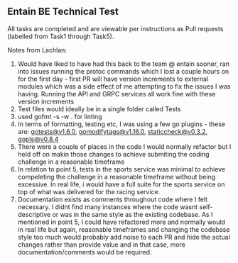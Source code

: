 ## Entain BE Technical Test

All tasks are completed and are viewable per instructions as Pull requests (labelled from Task1 through Task5). 

Notes from Lachlan:
1. Would have liked to have had this back to the team @ entain sooner, ran into issues running the protoc commands which I lost a couple hours on for the first day - first PR will have version increments to external modules which was a side effect of me attempting to fix the issues I was having. Running the API and GRPC services all work fine with these version increments
2. Test files would ideally be in a single folder called Tests
3. used gofmt -s -w . for linting
4. In terms of formatting, testing etc, I was using a few go plugins - these are: gotests@v1.6.0, gomodifytags@v1.16.0, staticcheck@v0.3.2, gopls@v0.8.4
5. There were a couple of places in the code I would normally refactor but I held off on makin those changes to achieve submiting the coding challenge in a reasonable timeframe 
6. In relation to point 5, tests in the sports service was minimal to achieve compeleting the challenge in a reasonable timeframe without being excessive. In real life, i would have a full suite for the sports service on top of what was delivered for the racing service. 
7. Documentation exists as comments throughout code where I felt necessary. I didnt find many instances where the code wasnt self-descriptive or was in the same style as the existing codebase. As I mentioned in point 5, I could have refactored more and normally would in real life but again, reasonable timeframes and changing the codebase style too much would probably add noise to each PR and hide the actual changes rather than provide value and in that case, more documentation/comments would be required.





